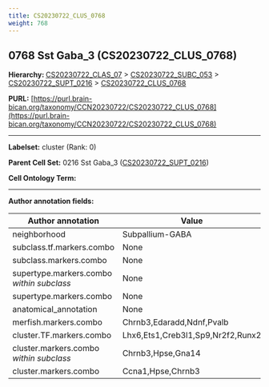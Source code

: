 ```yaml
---
title: CS20230722_CLUS_0768
weight: 768
---
```

## 0768 Sst Gaba_3 (CS20230722_CLUS_0768)
<b>Hierarchy: </b>
[CS20230722_CLAS_07](../CS20230722_CLAS_07) >
[CS20230722_SUBC_053](../CS20230722_SUBC_053) >
[CS20230722_SUPT_0216](../CS20230722_SUPT_0216) >
[CS20230722_CLUS_0768](../CS20230722_CLUS_0768)

**PURL:** [https://purl.brain-bican.org/taxonomy/CCN20230722/CS20230722_CLUS_0768](https://purl.brain-bican.org/taxonomy/CCN20230722/CS20230722_CLUS_0768)

---


**Labelset:** cluster (Rank: 0)

**Parent Cell Set:** 0216 Sst Gaba_3 ([CS20230722_SUPT_0216](../CS20230722_SUPT_0216))



**Cell Ontology Term:** 

[MARKER GENES.]: #


---

[TRANSFERRED ANNOTATIONS.]: #


[AUTHOR ANNOTATION FIELDS.]: #


**Author annotation fields:**

| Author annotation | Value |
|-------------------|-------|
|neighborhood|Subpallium-GABA|
|subclass.tf.markers.combo|None|
|subclass.markers.combo|None|
|supertype.markers.combo _within subclass_|None|
|supertype.markers.combo|None|
|anatomical_annotation|None|
|merfish.markers.combo|Chrnb3,Edaradd,Ndnf,Pvalb|
|cluster.TF.markers.combo|Lhx6,Ets1,Creb3l1,Sp9,Nr2f2,Runx2|
|cluster.markers.combo _within subclass_|Chrnb3,Hpse,Gna14|
|cluster.markers.combo|Ccna1,Hpse,Chrnb3|
